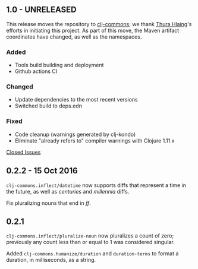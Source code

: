 ## 1.0 - UNRELEASED

This release moves the repository to [clj-commons](https://github.com/clj-commons/humanize); we thank
[Thura Hlaing](https://github.com/trhura)'s efforts in initiating this project. As part of this move, the Maven
artifact coordinates have changed, as well as the namespaces.

### Added
- Tools build building and deployment
- Github actions CI
### Changed
- Update dependencies to the most recent versions
- Switched build to deps.edn
### Fixed
- Code cleanup (warnings generated by clj-kondo)
- Eliminate "already refers to" compiler warnings with Clojure 1.11.x

[Closed Issues](https://github.com/clj-commons/humanize/issues?q=is%3Aclosed+milestone%3A1.0)

## 0.2.2 - 15 Oct 2016

`clj-commons.inflect/datetime` now supports diffs that represent a 
time in the future, as well as _centuries_ and _millennia_ diffs.

Fix pluralizing nouns that end in _ff_.


## 0.2.1

`clj-commons.inflect/pluralize-noun` now pluralizes a count of zero; previously any count less
than or equal to 1 was considered singular.

Added `clj-commons.humanize/duration` and `duration-terms` to format a duration, in
milliseconds, as a string.

